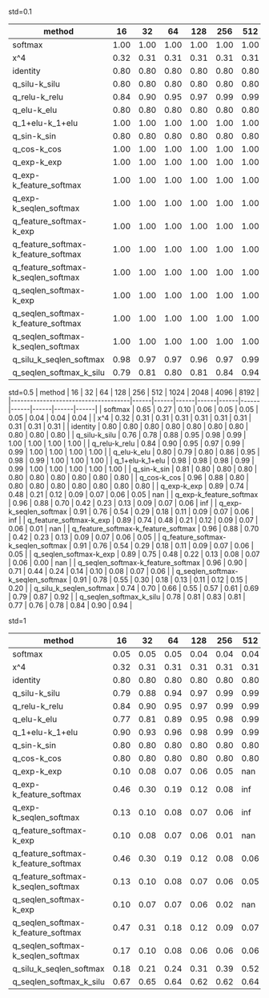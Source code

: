 std=0.1

| method                              | 16   | 32   | 64   | 128  | 256  | 512  | 1024 | 2048 | 4096 | 8192 |
|-------------------------------------|------|------|------|------|------|------|------|------|------|------|
| softmax                             | 1.00 | 1.00 | 1.00 | 1.00 | 1.00 | 1.00 | 0.99 | 0.98 | 0.92 | 0.72 |
| x^4                                 | 0.32 | 0.31 | 0.31 | 0.31 | 0.31 | 0.31 | 0.31 | 0.31 | 0.31 | 0.31 |
| identity                            | 0.80 | 0.80 | 0.80 | 0.80 | 0.80 | 0.80 | 0.80 | 0.80 | 0.80 | 0.80 |
| q_silu-k_silu                       | 0.80 | 0.80 | 0.80 | 0.80 | 0.80 | 0.80 | 0.81 | 0.89 | 0.98 | 1.00 |
| q_relu-k_relu                       | 0.84 | 0.90 | 0.95 | 0.97 | 0.99 | 0.99 | 1.00 | 1.00 | 1.00 | 1.00 |
| q_elu-k_elu                         | 0.80 | 0.80 | 0.80 | 0.80 | 0.80 | 0.80 | 0.80 | 0.80 | 0.85 | 0.95 |
| q_1+elu-k_1+elu                     | 1.00 | 1.00 | 1.00 | 1.00 | 1.00 | 1.00 | 1.00 | 1.00 | 1.00 | 1.00 |
| q_sin-k_sin                         | 0.80 | 0.80 | 0.80 | 0.80 | 0.80 | 0.80 | 0.80 | 0.80 | 0.80 | 0.80 |
| q_cos-k_cos                         | 1.00 | 1.00 | 1.00 | 1.00 | 1.00 | 1.00 | 1.00 | 1.00 | 1.00 | 1.00 |
| q_exp-k_exp                         | 1.00 | 1.00 | 1.00 | 1.00 | 1.00 | 1.00 | 1.00 | 1.00 | 1.00 | 1.00 |
| q_exp-k_feature_softmax             | 1.00 | 1.00 | 1.00 | 1.00 | 1.00 | 1.00 | 1.00 | 1.00 | 1.00 | 1.00 |
| q_exp-k_seqlen_softmax              | 1.00 | 1.00 | 1.00 | 1.00 | 1.00 | 1.00 | 1.00 | 1.00 | 1.00 | 1.00 |
| q_feature_softmax-k_exp             | 1.00 | 1.00 | 1.00 | 1.00 | 1.00 | 1.00 | 1.00 | 1.00 | 1.00 | 1.00 |
| q_feature_softmax-k_feature_softmax | 1.00 | 1.00 | 1.00 | 1.00 | 1.00 | 1.00 | 1.00 | 1.00 | 1.00 | 1.00 |
| q_feature_softmax-k_seqlen_softmax  | 1.00 | 1.00 | 1.00 | 1.00 | 1.00 | 1.00 | 1.00 | 1.00 | 1.00 | 1.00 |
| q_seqlen_softmax-k_exp              | 1.00 | 1.00 | 1.00 | 1.00 | 1.00 | 1.00 | 1.00 | 1.00 | 1.00 | 1.00 |
| q_seqlen_softmax-k_feature_softmax  | 1.00 | 1.00 | 1.00 | 1.00 | 1.00 | 1.00 | 1.00 | 1.00 | 1.00 | 1.00 |
| q_seqlen_softmax-k_seqlen_softmax   | 1.00 | 1.00 | 1.00 | 1.00 | 1.00 | 1.00 | 1.00 | 1.00 | 1.00 | 1.00 |
| q_silu_k_seqlen_softmax | 0.98 | 0.97 | 0.97 | 0.96 | 0.97 | 0.99 | 1.00 | 1.00 | 1.00 | 1.00 |
| q_seqlen_softmax_k_silu | 0.79 | 0.81 | 0.80 | 0.81 | 0.84 | 0.94 | 0.98 | 0.99 | 1.00 | 1.00 |


std=0.5
| method                              | 16   | 32   | 64   | 128  | 256  | 512  | 1024 | 2048 | 4096 | 8192 |
|-------------------------------------|------|------|------|------|------|------|------|------|------|------|
| softmax                             | 0.65 | 0.27 | 0.10 | 0.06 | 0.05 | 0.05 | 0.05 | 0.04 | 0.04 | 0.04 |
| x^4                                 | 0.32 | 0.31 | 0.31 | 0.31 | 0.31 | 0.31 | 0.31 | 0.31 | 0.31 | 0.31 |
| identity                            | 0.80 | 0.80 | 0.80 | 0.80 | 0.80 | 0.80 | 0.80 | 0.80 | 0.80 | 0.80 |
| q_silu-k_silu                       | 0.76 | 0.78 | 0.88 | 0.95 | 0.98 | 0.99 | 1.00 | 1.00 | 1.00 | 1.00 |
| q_relu-k_relu                       | 0.84 | 0.90 | 0.95 | 0.97 | 0.99 | 0.99 | 1.00 | 1.00 | 1.00 | 1.00 |
| q_elu-k_elu                         | 0.80 | 0.79 | 0.80 | 0.86 | 0.95 | 0.98 | 0.99 | 1.00 | 1.00 | 1.00 |
| q_1+elu-k_1+elu                     | 0.98 | 0.98 | 0.98 | 0.99 | 0.99 | 1.00 | 1.00 | 1.00 | 1.00 | 1.00 |
| q_sin-k_sin                         | 0.81 | 0.80 | 0.80 | 0.80 | 0.80 | 0.80 | 0.80 | 0.80 | 0.80 | 0.80 |
| q_cos-k_cos                         | 0.96 | 0.88 | 0.80 | 0.80 | 0.80 | 0.80 | 0.80 | 0.80 | 0.80 | 0.80 |
| q_exp-k_exp                         | 0.89 | 0.74 | 0.48 | 0.21 | 0.12 | 0.09 | 0.07 | 0.06 | 0.05 | nan  |
| q_exp-k_feature_softmax             | 0.96 | 0.88 | 0.70 | 0.42 | 0.23 | 0.13 | 0.09 | 0.07 | 0.06 | inf  |
| q_exp-k_seqlen_softmax              | 0.91 | 0.76 | 0.54 | 0.29 | 0.18 | 0.11 | 0.09 | 0.07 | 0.06 | inf  |
| q_feature_softmax-k_exp             | 0.89 | 0.74 | 0.48 | 0.21 | 0.12 | 0.09 | 0.07 | 0.06 | 0.01 | nan  |
| q_feature_softmax-k_feature_softmax | 0.96 | 0.88 | 0.70 | 0.42 | 0.23 | 0.13 | 0.09 | 0.07 | 0.06 | 0.05 |
| q_feature_softmax-k_seqlen_softmax  | 0.91 | 0.76 | 0.54 | 0.29 | 0.18 | 0.11 | 0.09 | 0.07 | 0.06 | 0.05 |
| q_seqlen_softmax-k_exp              | 0.89 | 0.75 | 0.48 | 0.22 | 0.13 | 0.08 | 0.07 | 0.06 | 0.00 | nan  |
| q_seqlen_softmax-k_feature_softmax  | 0.96 | 0.90 | 0.71 | 0.44 | 0.24 | 0.14 | 0.10 | 0.08 | 0.07 | 0.06 |
| q_seqlen_softmax-k_seqlen_softmax   | 0.91 | 0.78 | 0.55 | 0.30 | 0.18 | 0.13 | 0.11 | 0.12 | 0.15 | 0.20 |
| q_silu_k_seqlen_softmax | 0.74 | 0.70 | 0.66 | 0.55 | 0.57 | 0.61 | 0.69 | 0.79 | 0.87 | 0.92 |
| q_seqlen_softmax_k_silu | 0.78 | 0.81 | 0.83 | 0.81 | 0.77 | 0.76 | 0.78 | 0.84 | 0.90 | 0.94 |


std=1

| method                              | 16   | 32   | 64   | 128  | 256  | 512  | 1024 | 2048 | 4096 | 8192 |
|-------------------------------------|------|------|------|------|------|------|------|------|------|------|
| softmax                             | 0.05 | 0.05 | 0.05 | 0.04 | 0.04 | 0.04 | 0.04 | 0.04 | 0.04 | 0.04 |
| x^4                                 | 0.32 | 0.31 | 0.31 | 0.31 | 0.31 | 0.31 | 0.31 | 0.31 | 0.31 | 0.31 |
| identity                            | 0.80 | 0.80 | 0.80 | 0.80 | 0.80 | 0.80 | 0.80 | 0.80 | 0.80 | 0.80 |
| q_silu-k_silu                       | 0.79 | 0.88 | 0.94 | 0.97 | 0.99 | 0.99 | 1.00 | 1.00 | 1.00 | 1.00 |
| q_relu-k_relu                       | 0.84 | 0.90 | 0.95 | 0.97 | 0.99 | 0.99 | 1.00 | 1.00 | 1.00 | 1.00 |
| q_elu-k_elu                         | 0.77 | 0.81 | 0.89 | 0.95 | 0.98 | 0.99 | 1.00 | 1.00 | 1.00 | 1.00 |
| q_1+elu-k_1+elu                     | 0.90 | 0.93 | 0.96 | 0.98 | 0.99 | 0.99 | 1.00 | 1.00 | 1.00 | 1.00 |
| q_sin-k_sin                         | 0.80 | 0.80 | 0.80 | 0.80 | 0.80 | 0.80 | 0.80 | 0.80 | 0.80 | 0.80 |
| q_cos-k_cos                         | 0.80 | 0.80 | 0.80 | 0.80 | 0.80 | 0.80 | 0.80 | 0.80 | 0.80 | 0.80 |
| q_exp-k_exp                         | 0.10 | 0.08 | 0.07 | 0.06 | 0.05 | nan  | nan  | nan  | nan  | nan  |
| q_exp-k_feature_softmax             | 0.46 | 0.30 | 0.19 | 0.12 | 0.08 | inf  | inf  | nan  | nan  | nan  |
| q_exp-k_seqlen_softmax              | 0.13 | 0.10 | 0.08 | 0.07 | 0.06 | inf  | inf  | inf  | nan  | nan  |
| q_feature_softmax-k_exp             | 0.10 | 0.08 | 0.07 | 0.06 | 0.01 | nan  | nan  | nan  | nan  | nan  |
| q_feature_softmax-k_feature_softmax | 0.46 | 0.30 | 0.19 | 0.12 | 0.08 | 0.06 | 0.05 | 0.05 | inf  | nan  |
| q_feature_softmax-k_seqlen_softmax  | 0.13 | 0.10 | 0.08 | 0.07 | 0.06 | 0.05 | 0.05 | 0.05 | 0.05 | 0.05 |
| q_seqlen_softmax-k_exp              | 0.10 | 0.07 | 0.07 | 0.06 | 0.02 | nan  | nan  | nan  | nan  | nan  |
| q_seqlen_softmax-k_feature_softmax  | 0.47 | 0.31 | 0.18 | 0.12 | 0.09 | 0.07 | 0.06 | 0.06 | 0.05 | 0.05 |
| q_seqlen_softmax-k_seqlen_softmax   | 0.17 | 0.10 | 0.08 | 0.06 | 0.06 | 0.06 | 0.07 | 0.09 | 0.13 | 0.18 |
| q_silu_k_seqlen_softmax | 0.18 | 0.21 | 0.24 | 0.31 | 0.39 | 0.52 | 0.64 | 0.75 | 0.85 | 0.91 |   |   |   |   |   |   |   |   |   |   |   |   |   |   |   |
| q_seqlen_softmax_k_silu | 0.67 | 0.65 | 0.64 | 0.62 | 0.62 | 0.64 | 0.70 | 0.79 | 0.88 | 0.94 |   |   |   |   |   |   |   |   |   |   |   |   |   |   |   |
